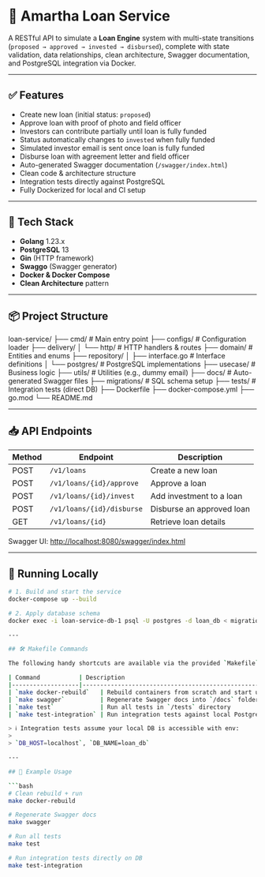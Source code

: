 # 🏦 Amartha Loan Service

A RESTful API to simulate a **Loan Engine** system with multi-state transitions (`proposed → approved → invested → disbursed`), complete with state validation, data relationships, clean architecture, Swagger documentation, and PostgreSQL integration via Docker.

---

## ✅ Features

- Create new loan (initial status: `proposed`)
- Approve loan with proof of photo and field officer
- Investors can contribute partially until loan is fully funded
- Status automatically changes to `invested` when fully funded
- Simulated investor email is sent once loan is fully funded
- Disburse loan with agreement letter and field officer
- Auto-generated Swagger documentation (`/swagger/index.html`)
- Clean code & architecture structure
- Integration tests directly against PostgreSQL
- Fully Dockerized for local and CI setup

---

## 🧱 Tech Stack

- **Golang** 1.23.x
- **PostgreSQL** 13
- **Gin** (HTTP framework)
- **Swaggo** (Swagger generator)
- **Docker & Docker Compose**
- **Clean Architecture** pattern

---

## 📦 Project Structure

loan-service/
├── cmd/ # Main entry point
├── configs/ # Configuration loader
├── delivery/
│ └── http/ # HTTP handlers & routes
├── domain/ # Entities and enums
├── repository/
│ ├── interface.go # Interface definitions
│ └── postgres/ # PostgreSQL implementations
├── usecase/ # Business logic
├── utils/ # Utilities (e.g., dummy email)
├── docs/ # Auto-generated Swagger files
├── migrations/ # SQL schema setup
├── tests/ # Integration tests (direct DB)
├── Dockerfile
├── docker-compose.yml
├── go.mod
└── README.md


---

## 📥 API Endpoints

| Method | Endpoint                   | Description                 |
|--------|----------------------------|-----------------------------|
| POST   | `/v1/loans`                | Create a new loan           |
| POST   | `/v1/loans/{id}/approve`   | Approve a loan              |
| POST   | `/v1/loans/{id}/invest`    | Add investment to a loan    |
| POST   | `/v1/loans/{id}/disburse`  | Disburse an approved loan   |
| GET    | `/v1/loans/{id}`           | Retrieve loan details       |

Swagger UI: [http://localhost:8080/swagger/index.html](http://localhost:8080/swagger/index.html)

---

## 🚀 Running Locally

```bash
# 1. Build and start the service
docker-compose up --build

# 2. Apply database schema
docker exec -i loan-service-db-1 psql -U postgres -d loan_db < migrations/init.sql

---

## 🛠 Makefile Commands

The following handy shortcuts are available via the provided `Makefile`:

| Command           | Description                                      |
|-------------------|--------------------------------------------------|
| `make docker-rebuild`   | Rebuild containers from scratch and start up       |
| `make swagger`          | Regenerate Swagger docs into `/docs` folder        |
| `make test`             | Run all tests in `/tests` directory                |
| `make test-integration` | Run integration tests against local PostgreSQL     |

> ℹ️ Integration tests assume your local DB is accessible with env:
>
> `DB_HOST=localhost`, `DB_NAME=loan_db`

---

## 🧪 Example Usage

```bash
# Clean rebuild + run
make docker-rebuild

# Regenerate Swagger docs
make swagger

# Run all tests
make test

# Run integration tests directly on DB
make test-integration
